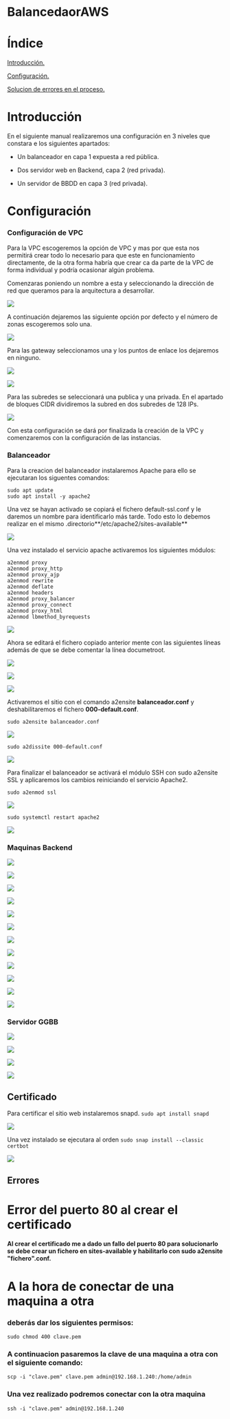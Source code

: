 # BalancedaorAWS


# Índice
[Introducción.](#introducción)

[Configuración.](#configuración)

[Solucion de errores en el proceso.](#Errores)

# Introducción
En el siguiente manual realizaremos una configuración en 3 niveles que constara e los siguientes apartados:

* Un balanceador en capa 1 expuesta a red pública.

* Dos servidor web en Backend, capa 2 (red privada).

* Un servidor de BBDD en capa 3 (red privada).

# Configuración

### Configuración de VPC
Para la VPC escogeremos la opción de VPC y mas por que esta nos permitirá crear todo lo necesario para que este en funcionamiento directamente, de la otra forma habría que crear ca da parte de la VPC de forma individual y podría ocasionar algún problema.

Comenzaras poniendo un nombre a esta y seleccionando la dirección de red que queramos para la arquitectura a desarrollar.

![](fotos/Imagen1.png)

A continuación dejaremos las siguiente opción por defecto y el número de zonas escogeremos solo una.

![](fotos/Imagen2.png)

Para las gateway seleccionamos una y los puntos de enlace los dejaremos en ninguno.

![](fotos/Imagen3.png)

![](fotos/Imagen4.png)

Para las subredes se seleccionará una publica y una privada.
En el apartado de bloques CIDR dividiremos la subred en dos subredes de 128 IPs.


![](fotos/Imagen5.png)

Con esta configuración se dará por finalizada la creación de la VPC y comenzaremos con la configuración de las instancias.

### Balanceador
Para la creacion del balanceador instalaremos Apache para ello se ejecutaran los siguentes comandos:

```
sudo apt update
sudo apt install -y apache2
```

Una vez se hayan activado se copiará el fichero default-ssl.conf y le daremos un nombre para identificarlo más tarde. Todo esto lo debemos realizar en el mismo .directorio**/etc/apache2/sites-available**

![](fotos/Imagen7.png)

Una vez instalado el servicio apache activaremos los siguientes módulos:

```
a2enmod proxy
a2enmod proxy_http
a2enmod proxy_ajp
a2enmod rewrite
a2enmod deflate
a2enmod headers
a2enmod proxy_balancer
a2enmod proxy_connect
a2enmod proxy_html
a2enmod lbmethod_byrequests
```

![](fotos/Imagen8.png)

Ahora se editará el fichero copiado anterior mente con las siguientes líneas además de que se debe comentar la línea documetroot.

![](fotos/Imagen9.png)

![](fotos/ff.png)

![](fotos/ff2.png)

Activaremos el sitio con el comando a2ensite **balanceador.conf** y deshabilitaremos el fichero **000-default.conf**.
```
sudo a2ensite balanceador.conf
```
![](fotos/Imagen10.png)
```
sudo a2dissite 000-default.conf
```
![](fotos/Imagen11.png)

Para finalizar el balanceador se activará el módulo SSH con sudo a2ensite SSL y aplicaremos los cambios reiniciando el servicio Apache2.
```
sudo a2enmod ssl
```

![](fotos/Imagen12.png)
```
sudo systemctl restart apache2
```
![](fotos/Imagen13.png)
### Maquinas Backend
![](fotos/Imagen14.png)

![](fotos/Imagen15.png)

![](fotos/Imagen16.png)

![](fotos/Imagen17.png)

![](fotos/Imagen18.png)

![](fotos/Imagen19.png)

![](fotos/Imagen20.png)

![](fotos/Imagen22.png)

![](fotos/Imagen23.png)

![](fotos/Imagen24.png)

![](fotos/Imagen25.png)

![](fotos/Imagen26.png)

### Servidor GGBB

![](fotos/Imagen27.png)

![](fotos/Imagen28.png)

![](fotos/Imagen29.png)

![](fotos/Imagen30.png)
## Certificado
Para certificar el sitio web  instalaremos snapd.
```sudo apt install snapd ``` 

![](fotos/Imagen31.png)

Una vez instalado se ejecutara al orden ```sudo snap install --classic certbot```

![](fotos/Imagen33.png)


## Errores

# Error del puerto 80 al crear el certificado
#### Al crear el certificado me a dado un fallo del puerto 80 para solucionarlo se debe crear un fichero en sites-available y habilitarlo con sudo a2ensite "fichero".conf.
# A la hora de conectar de una maquina a otra
### deberás dar los siguientes permisos:
```
sudo chmod 400 clave.pem
```
### A continuacion pasaremos la clave de una maquina a otra con el siguiente comando:
```
scp -i "clave.pem" clave.pem admin@192.168.1.240:/home/admin
```
### Una vez realizado podremos conectar con la otra maquina
```
ssh -i "clave.pem" admin@192.168.1.240
```

